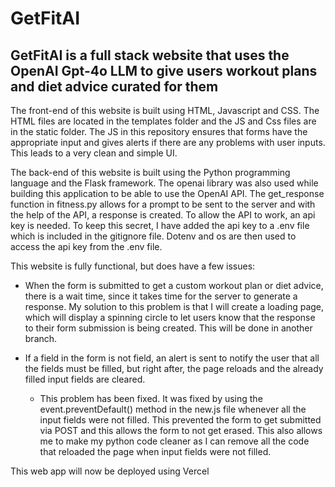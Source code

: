 # GetFitAI

## GetFitAI is a full stack website that uses the OpenAI Gpt-4o LLM to give users workout plans and diet advice curated for them

The front-end of this website is built using HTML, Javascript and CSS. The HTML files are located in the templates folder and the JS and Css files are in the static folder. The JS in this repository ensures that forms have the appropriate input and gives alerts if there are any problems with user inputs. This leads to a very clean and simple UI.

The back-end of this website is built using the Python programming language and the Flask framework. The openai library was also used while building this application to be able to use the OpenAI API. The get_response function in fitness.py allows for a prompt to be sent to the server and with the help of the API, a response is created. To allow the API to work, an api key is needed. To keep this secret, I have added the api key to a .env file which is included in the gitignore file. Dotenv and os are then used to access the api key from the .env file. 

This website is fully functional, but does have a few issues:
- When the form is submitted to get a custom workout plan or diet advice, there is a wait time, since it takes time for the server to generate a response. My solution to this problem is that I will create a loading page, which will display a spinning circle to let users 
know that the response to their form submission is being created. This will be done in another branch.


- If a field in the form is not field, an alert is sent to notify the user that all the fields must be filled, but right after, the page reloads and the already filled input fields are cleared. 
    - This problem has been fixed. It was fixed by using the event.preventDefault() method in the new.js file whenever all the input fields were not filled. This prevented the form to get submitted via POST and this allows the form to not get erased. This also allows me to make my python code cleaner as I can remove all the code that reloaded the page when input fields were not filled.

This web app will now be deployed using Vercel